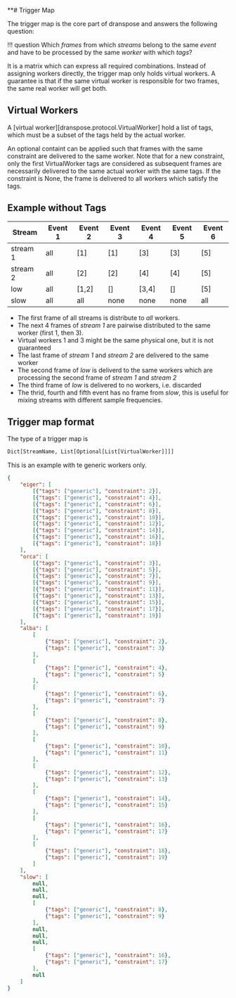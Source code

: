 **# Trigger Map

The trigger map is the core part of dranspose and answers the following question:

!!! question
    Which *frames* from which *streams* belong to the same *event* and have to be processed by the same *worker* with which *tags*?

It is a matrix which can express all required combinations. Instead of assigning
workers directly, the trigger map only holds virtual workers. 
A guarantee is that if the same virtual worker is responsible for two frames, the same real worker will get both.

## Virtual Workers

A [virtual worker][dranspose.protocol.VirtualWorker] hold a list of tags, which must be a subset of the tags held by the actual worker.

An optional containt can be applied such that frames with the same constraint are delivered to the same worker.
Note that for a new constraint, only the first VirtualWorker tags are considered as subsequent frames are necessarily delivered to the same actual worker with the same tags.
If the constraint is None, the frame is delivered to all workers which satisfy the tags.



## Example without Tags

| Stream   | Event 1 | Event 2 | Event 3 | Event 4 | Event 5 | Event 6 |
|----------|---------|---------|---------|---------|---------|---------|
| stream 1 | all     | [1]     | [1]     | [3]     | [3]     | [5]     |
| stream 2 | all     | [2]     | [2]     | [4]     | [4]     | [5]     |
| low      | all     | [1,2]   | []      | [3,4]   | []      | [5]     |
|  slow    | all     | all     | none    | none    | none    | all     |

* The first frame of all streams is distribute to *all* workers. 
* The next 4 frames of *stream 1* are pairwise distributed to the same worker (first 1, then 3).
* Virtual workers 1 and 3 might be the same physical one, but it is not guaranteed
* The last frame of *stream 1* and *stream 2* are delivered to the same worker
* The second frame of *low* is deliverd to the same workers which are processing the second frame of *stream 1* and *stream 2*
* The third frame of *low* is delivered to no workers, i.e. discarded
* The thrid, fourth and fifth event has no frame from *slow*, this is useful for mixing streams with different sample frequencies. 

## Trigger map format

The type of a trigger map is

```python
Dict[StreamName, List[Optional[List[VirtualWorker]]]]
```

This is an example with te generic workers only.
```json
{
    "eiger": [
        [{"tags": ["generic"], "constraint": 2}],
        [{"tags": ["generic"], "constraint": 4}],
        [{"tags": ["generic"], "constraint": 6}],
        [{"tags": ["generic"], "constraint": 8}],
        [{"tags": ["generic"], "constraint": 10}],
        [{"tags": ["generic"], "constraint": 12}],
        [{"tags": ["generic"], "constraint": 14}],
        [{"tags": ["generic"], "constraint": 16}],
        [{"tags": ["generic"], "constraint": 18}]
    ],
    "orca": [
        [{"tags": ["generic"], "constraint": 3}],
        [{"tags": ["generic"], "constraint": 5}],
        [{"tags": ["generic"], "constraint": 7}],
        [{"tags": ["generic"], "constraint": 9}],
        [{"tags": ["generic"], "constraint": 11}],
        [{"tags": ["generic"], "constraint": 13}],
        [{"tags": ["generic"], "constraint": 15}],
        [{"tags": ["generic"], "constraint": 17}],
        [{"tags": ["generic"], "constraint": 19}]
    ],
    "alba": [
        [
            {"tags": ["generic"], "constraint": 2},
            {"tags": ["generic"], "constraint": 3}
        ],
        [
            {"tags": ["generic"], "constraint": 4},
            {"tags": ["generic"], "constraint": 5}
        ],
        [
            {"tags": ["generic"], "constraint": 6},
            {"tags": ["generic"], "constraint": 7}
        ],
        [
            {"tags": ["generic"], "constraint": 8},
            {"tags": ["generic"], "constraint": 9}
        ],
        [
            {"tags": ["generic"], "constraint": 10},
            {"tags": ["generic"], "constraint": 11}
        ],
        [
            {"tags": ["generic"], "constraint": 12},
            {"tags": ["generic"], "constraint": 13}
        ],
        [
            {"tags": ["generic"], "constraint": 14},
            {"tags": ["generic"], "constraint": 15}
        ],
        [
            {"tags": ["generic"], "constraint": 16},
            {"tags": ["generic"], "constraint": 17}
        ],
        [
            {"tags": ["generic"], "constraint": 18},
            {"tags": ["generic"], "constraint": 19}
        ]
    ],
    "slow": [
        null,
        null,
        null,
        [
            {"tags": ["generic"], "constraint": 8},
            {"tags": ["generic"], "constraint": 9}
        ],
        null,
        null,
        null,
        [
            {"tags": ["generic"], "constraint": 16},
            {"tags": ["generic"], "constraint": 17}
        ],
        null
    ]
}

```